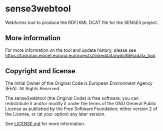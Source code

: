 # sense3webtool


Webforms tool to produce the RDF/XML DCAT file for the SENSE3 project.

## More information

For more information on the tool and update history, please see https://taskman.eionet.europa.eu/projects/linkeddata/wiki/Metadata_tool.

## Copyright and license

The Initial Owner of the Original Code is European Environment Agency (EEA).
All Rights Reserved.

The sense3webtool (the Original Code) is free software;
you can redistribute it and/or modify it under the terms of the GNU
General Public License as published by the Free Software Foundation;
either version 2 of the License, or (at your option) any later
version.

See [LICENSE.md](./LICENSE.md) for more information.
